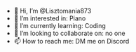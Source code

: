 - 👋 Hi, I’m @Lisztomania873
- 👀 I’m interested in: Piano
- 🌱 I’m currently learning: Coding
- 💞️ I’m looking to collaborate on: no one
- 📫 How to reach me: DM me on Discord

<!---
Lisztomania873/Lisztomania873 is a ✨ special ✨ repository because its `README.md` (this file) appears on your GitHub profile.
You can click the Preview link to take a look at your changes.
--->
